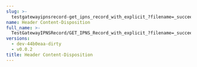 ```yaml
---
slug: >-
  testgatewayipnsrecord-get_ipns_record_with_explicit_?filename=_succeeds_with_modified_content-disposition_header-header_content-disposition
name: Header Content-Disposition
full_name: >-
  TestGatewayIPNSRecord/GET_IPNS_Record_with_explicit_?filename=_succeeds_with_modified_Content-Disposition_header/Header_Content-Disposition
versions:
  - dev-44b0eaa-dirty
  - v0.0.2
title: Header Content-Disposition
---
```


